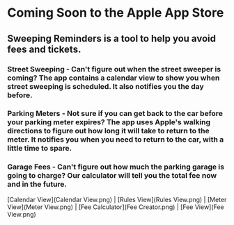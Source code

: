 # Coming Soon to the Apple App Store
## Sweeping Reminders is a tool to help you avoid fees and tickets.

### Street Sweeping - Can't figure out when the street sweeper is coming?  The app contains a calendar view to show you when street sweeping is scheduled.  It also notifies you the day before.
### Parking Meters - Not sure if you can get back to the car before your parking meter expires?  The app uses Apple's walking directions to figure out how long it will take to return to the meter.  It notifies you when you need to return to the car, with a little time to spare.  
### Garage Fees - Can't figure out how much the parking garage is going to charge?  Our calculator will tell you the total fee now and in the future. 

[Calendar View](Calendar View.png) | [Rules View](Rules View.png) | [Meter View](Meter View.png) | [Fee Calculator](Fee Creator.png) | [Fee View](Fee View.png)
